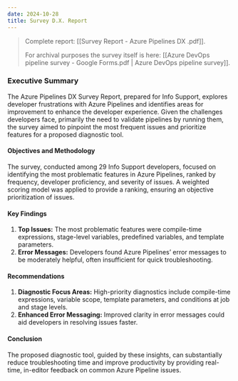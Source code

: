 ```yaml
---
date: 2024-10-28
title: Survey D.X. Report
---
```

> Complete report: [[Survey Report - Azure Pipelines DX .pdf]].
> 
> For archival purposes the survey itself is here: [[Azure DevOps pipeline survey - Google Forms.pdf | Azure DevOps pipeline survey]].
### Executive Summary

The Azure Pipelines DX Survey Report, prepared for Info Support, explores developer frustrations with Azure Pipelines and identifies areas for improvement to enhance the developer experience. Given the challenges developers face, primarily the need to validate pipelines by running them, the survey aimed to pinpoint the most frequent issues and prioritize features for a proposed diagnostic tool.

#### Objectives and Methodology

The survey, conducted among 29 Info Support developers, focused on identifying the most problematic features in Azure Pipelines, ranked by frequency, developer proficiency, and severity of issues. A weighted scoring model was applied to provide a ranking, ensuring an objective prioritization of issues.

#### Key Findings

1. **Top Issues:** The most problematic features were compile-time expressions, stage-level variables, predefined variables, and template parameters.
2. **Error Messages:** Developers found Azure Pipelines’ error messages to be moderately helpful, often insufficient for quick troubleshooting.

#### Recommendations

1. **Diagnostic Focus Areas:** High-priority diagnostics include compile-time expressions, variable scope, template parameters, and conditions at job and stage levels.
2. **Enhanced Error Messaging:** Improved clarity in error messages could aid developers in resolving issues faster.

#### Conclusion

The proposed diagnostic tool, guided by these insights, can substantially reduce troubleshooting time and improve productivity by providing real-time, in-editor feedback on common Azure Pipeline issues.